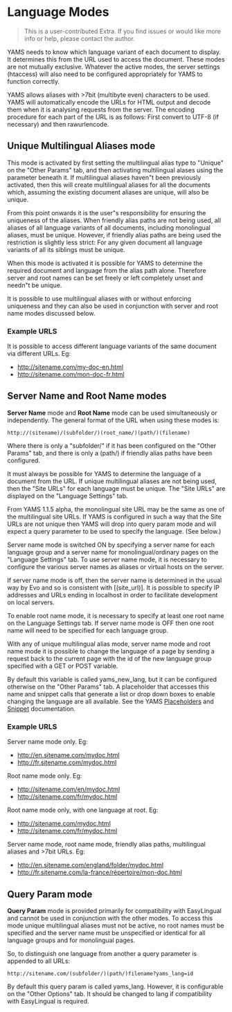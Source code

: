 Language Modes
==============

> This is a user-contributed Extra. If you find issues or would like more info or help, please contact the author.

YAMS needs to know which language variant of each document to display. It determines this from the URL used to access the document. These modes are not mutually exclusive. Whatever the active modes, the server settings (htaccess) will also need to be configured appropriately for YAMS to function correctly.

YAMS allows aliases with >7bit (multibyte even) characters to be used. YAMS will automatically encode the URLs for HTML output and decode them when it is analysing requests from the server. The encoding procedure for each part of the URL is as follows: First convert to UTF-8 (if necessary) and then rawurlencode.

Unique Multilingual Aliases mode
--------------------------------

This mode is activated by first setting the multilingual alias type to "Unique" on the "Other Params" tab, and then activating multilingual alases using the parameter beneath it. If multilingual aliases haven"t been previously activated, then this will create multilingual aliases for all the documents which, assuming the existing document aliases are unique, will also be unique.

From this point onwards it is the user"s responsibility for ensuring the uniqueness of the aliases. When friendly alias paths are not being used, all aliases of all language variants of all documents, including monolingual aliases, must be unique. However, if friendly alias paths are being used the restriction is slightly less strict: For any given document all language variants of all its siblings must be unique.

When this mode is activated it is possible for YAMS to determine the required document and language from the alias path alone. Therefore server and root names can be set freely or left completely unset and needn"t be unique.

It is possible to use multilingual aliases with or without enforcing uniqueness and they can also be used in conjunction with server and root name modes discussed below.

### Example URLS

It is possible to access different language variants of the same document via different URLs. Eg:

*   http://sitename.com/my-doc-en.html
*   http://sitename.com/mon-doc-fr.html

Server Name and Root Name modes
-------------------------------

**Server Name** mode and **Root Name** mode can be used simultaneously or independently. The general format of the URL when using these modes is:

`http://(sitename)/(subfolder/)(root_name/)(path/)(filename)`

Where there is only a "subfolder/" if it has been configured on the "Other Params" tab, and there is only a (path/) if friendly alias paths have been configured.

It must always be possible for YAMS to determine the language of a document from the URL. If unique multilingual aliases are not being used, then the "Site URLs" for each language must be unique. The "Site URLs" are displayed on the "Language Settings" tab.

From YAMS 1.1.5 alpha, the monolingual site URL may be the same as one of the multilingual site URLs. If YAMS is configured in such a way that the Site URLs are not unique then YAMS will drop into query param mode and will expect a query parameter to be used to specify the language. (See below.)

Server name mode is switched ON by specifying a server name for each language group and a server name for monolingual/ordinary pages on the "Language Settings" tab. To use server name mode, it is necessary to configure the various server names as aliases or virtual hosts on the server.

If server name mode is off, then the server name is determined in the usual way by Evo and so is consistent with \[(site\_url)\]. It is possible to specify IP addresses and URLs ending in localhost in order to facilitate development on local servers.

To enable root name mode, it is necessary to specify at least one root name on the Language Settings tab. If server name mode is OFF then one root name will need to be specified for each language group.

With any of unique multilingual alias mode, server name mode and root name mode it is possible to change the language of a page by sending a request back to the current page with the id of the new language group specified with a GET or POST variable.

By default this variable is called yams\_new\_lang, but it can be configured otherwise on the "Other Params" tab. A placeholder that accesses this name and snippet calls that generate a list or drop down boxes to enable changing the language are all available. See the YAMS [Placeholders](extras/yams/yams-placeholders) and [Snippet](extras/yams/yams-snippet) documentation.

### Example URLS

Server name mode only. Eg:

*   http://en.sitename.com/mydoc.html
*   http://fr.sitename.com/mydoc.html

Root name mode only. Eg:

*   http://sitename.com/en/mydoc.html
*   http://sitename.com/fr/mydoc.html

Root name mode only, with one language at root. Eg:

*   http://sitename.com/mydoc.html
*   http://sitename.com/fr/mydoc.html

Server name mode, root name mode, friendly alias paths, multilingual aliases and >7bit URLs. Eg:

*   http://en.sitename.com/england/folder/mydoc.html
*   http://fr.sitename.com/la-france/répertoire/mon-doc.html

Query Param mode
----------------

**Query Param** mode is provided primarily for compatibility with EasyLingual and cannot be used in conjunction with the other modes. To access this mode unique multilingual aliases must not be active, no root names must be specified and the server name must be unspecified or identical for all language groups and for monolingual pages.

So, to distinguish one language from another a query parameter is appended to all URLs:

`http://sitename.com/(subfolder/)(path/)filename?yams_lang=id`

By default this query param is called yams\_lang. However, it is configurable on the "Other Options" tab. It should be changed to lang if compatibility with EasyLingual is required.
